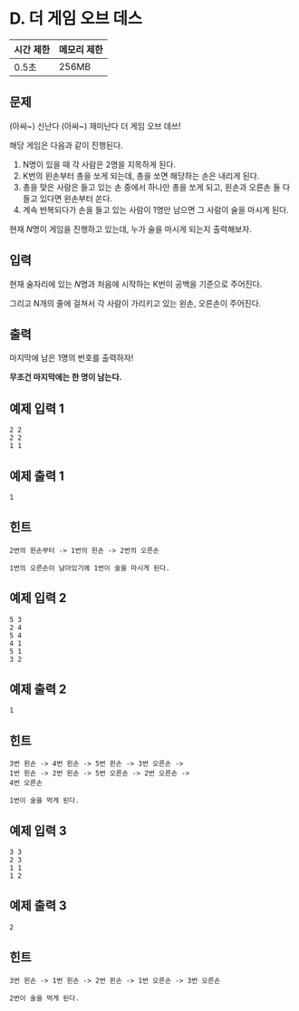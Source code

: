 # D. 더 게임 오브 데스

| 시간 제한 | 메모리 제한 |
| --- | --- |
| 0.5초  | 256MB  |


## 문제

(아싸~) 신난다 (아싸~) 재미난다 더 게임 오브 데쓰!

해당 게임은 다음과 같이 진행된다.

1. N명이 있을 때 각 사람은 2명을 지목하게 된다.
2. K번의 왼손부터 총을 쏘게 되는데, 총을 쏘면 해당하는 손은 내리게 된다.
3. 총을 맞은 사람은 들고 있는 손 중에서 하나만 총을 쏘게 되고, 왼손과 오른손 둘 다 들고 있다면 왼손부터 쏜다. 
4. 계속 반복되다가 손을 들고 있는 사람이 1명만 남으면 그 사람이 술을 마시게 된다.

현재 $N$명이 게임을 진행하고 있는데, 누가 술을 마시게 되는지 출력해보자.
## 입력

현재 술자리에 있는 $N$명과 처음에 시작하는 K번이 공백을 기준으로 주어진다.

그리고 N개의 줄에 걸쳐서 각 사람이 가리키고 있는 왼손, 오른손이 주어진다.


## 출력

마지막에 남은 1명의 번호를 출력하자!

**무조건 마지막에는 한 명이 남는다.**

## 예제 입력 1

```
2 2
2 2
1 1
```

## 예제 출력 1

```
1
```

## 힌트
```
2번의 왼손부터 -> 1번의 왼손 -> 2번의 오른손

1번의 오른손이 남아있기에 1번이 술을 마시게 된다.
```

## 예제 입력 2

```
5 3
2 4
5 4
4 1
5 1
3 2
```

## 예제 출력 2

```
1
```

## 힌트
```
3번 왼손 -> 4번 왼손 -> 5번 왼손 -> 3번 오른손 ->
1번 왼손 -> 2번 왼손 -> 5번 오른손 -> 2번 오른손 ->
4번 오른손

1번이 술을 먹게 된다.
```


## 예제 입력 3

```
3 3
2 3
1 1
1 2
```

## 예제 출력 3

```
2
```

## 힌트
```
3번 왼손 -> 1번 왼손 -> 2번 왼손 -> 1번 오른손 -> 3번 오른손

2번이 술을 먹게 된다.
```